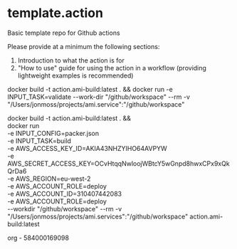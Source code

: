 # template.action
Basic template repo for Github actions

Please provide at a minimum the following sections:
1. Introduction to what the action is for
2. "How to use" guide for using the action in a workflow (providing lightweight examples is recommended)

docker build -t action.ami-build:latest . && docker run -e INPUT_TASK=validate --work-dir "/github/workspace" --rm -v "/Users/jonmoss/projects/ami.service":"/github/workspace"

docker build -t action.ami-build:latest . && \
  docker run \
  -e INPUT_CONFIG=packer.json \
  -e INPUT_TASK=build \
  -e AWS_ACCESS_KEY_ID=AKIA43NHZYIHO64AVPYW \
  -e AWS_SECRET_ACCESS_KEY=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 \
  -e AWS_REGION=eu-west-2 \
  -e AWS_ACCOUNT_ROLE=deploy \
  -e AWS_ACCOUNT_ID=310407442083 \
  -e AWS_ACCOUNT_ROLE=deploy \
  --workdir "/github/workspace" --rm -v "/Users/jonmoss/projects/ami.services":"/github/workspace" action.ami-build:latest


org - 584000169098